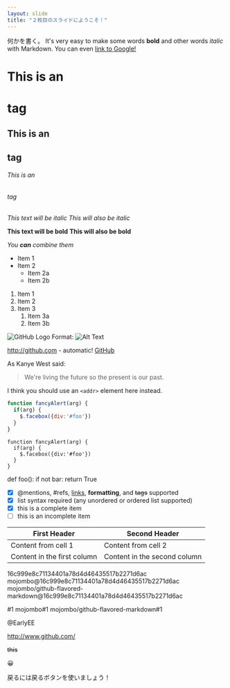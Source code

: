 ```yaml
---
layout: slide
title: "２枚目のスライドにようこそ！"
---
```

何かを書く。
It's very easy to make some words **bold** and other words *italic* with Markdown. You can even [link to Google!](http://google.com)

# This is an <h1> tag
    
## This is an <h2> tag
    
###### This is an <h6> tag
    
*This text will be italic*
_This will also be italic_

**This text will be bold**
__This will also be bold__

_You **can** combine them_
   
* Item 1
* Item 2
  * Item 2a
  * Item 2b
    
1. Item 1
1. Item 2
1. Item 3
   1. Item 3a
   1. Item 3b
    
![GitHub Logo](/images/logo.png)
Format: ![Alt Text](url)
    
http://github.com - automatic!
[GitHub](http://github.com)
    
As Kanye West said:

> We're living the future so
> the present is our past.

    
I think you should use an
`<addr>` element here instead.
    

```javascript
function fancyAlert(arg) {
  if(arg) {
    $.facebox({div:'#foo'})
  }
}
```

    function fancyAlert(arg) {
      if(arg) {
        $.facebox({div:'#foo'})
      }
    }  
    
def foo():
    if not bar:
        return True

- [x] @mentions, #refs, [links](), **formatting**, and <del>tags</del> supported
- [x] list syntax required (any unordered or ordered list supported)
- [x] this is a complete item
- [ ] this is an incomplete item
    
First Header | Second Header
------------ | -------------
Content from cell 1 | Content from cell 2
Content in the first column | Content in the second column
    
16c999e8c71134401a78d4d46435517b2271d6ac
mojombo@16c999e8c71134401a78d4d46435517b2271d6ac
mojombo/github-flavored-markdown@16c999e8c71134401a78d4d46435517b2271d6ac
    
#1
mojombo#1
mojombo/github-flavored-markdown#1
    
@EarlyEE  

http://www.github.com/

~~this~~    

:grinning:
    
    
    
    
戻るには戻るボタンを使いましょう！
